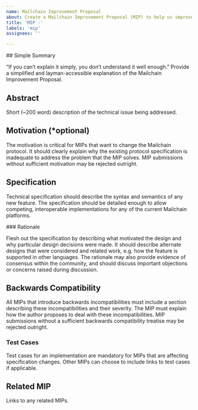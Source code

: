 ```yaml
---
name: Mailchain Improvement Proposal
about: Create a Mailchain Improvement Proposal (MIP) to help us improve
title: 'MIP -'
labels: 'mip'
assignees: ''

---
```


## Simple Summary

“If you can’t explain it simply, you don’t understand it well enough.” Provide a simplified and layman-accessible explanation of the Mailchain Improvement Proposal.

## Abstract

Short (~200 word) description of the technical issue being addressed.

## Motivation (*optional)

The motivation is critical for MIPs that want to change the Mailchain protocol. It should clearly explain why the existing protocol specification is inadequate to address the problem that the MIP solves. MIP submissions without sufficient motivation may be rejected outright.

## Specification

Technical specification should describe the syntax and semantics of any new feature. The specification should be detailed enough to allow competing, interoperable implementations for any of the current Mailchain platforms.

### Rationale

Flesh out the specification by describing what motivated the design and why particular design decisions were made. It should describe alternate designs that were considered and related work, e.g. how the feature is supported in other languages. The rationale may also provide evidence of consensus within the community, and should discuss important objections or concerns raised during discussion.

## Backwards Compatibility

All MIPs that introduce backwards incompatibilities must include a section describing these incompatibilities and their severity. The MIP must explain how the author proposes to deal with these incompatibilities. MIP submissions without a sufficient backwards compatibility treatise may be rejected outright.

### Test Cases

Test cases for an implementation are mandatory for MIPs that are affecting specification changes. Other MIPs can choose to include links to test cases if applicable.

## Related MIP

Links to any related MIPs.